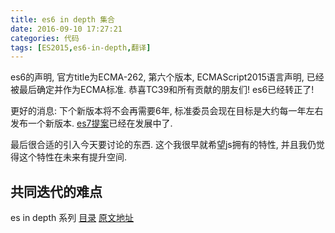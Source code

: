 ```yaml
---
title: es6 in depth 集合
date: 2016-09-10 17:27:21
categories: 代码
tags: [ES2015,es6-in-depth,翻译]
---
```


es6的声明, 官方title为ECMA-262, 第六个版本, ECMAScript2015语言声明, 已经被最后确定并作为ECMA标准. 恭喜TC39和所有贡献的朋友们! es6已经转正了!

更好的消息: 下个新版本将不会再需要6年, 标准委员会现在目标是大约每一年左右发布一个新版本. [es7提案](https://github.com/tc39/ecma262)已经在发展中了.

最后很合适的引入今天要讨论的东西. 这个我很早就希望js拥有的特性, 并且我仍觉得这个特性在未来有提升空间.

## 共同迭代的难点



es in depth 系列 [目录](/2016/09/10/es6-in-depth-content/) [原文地址](https://hacks.mozilla.org/category/es6-in-depth/)